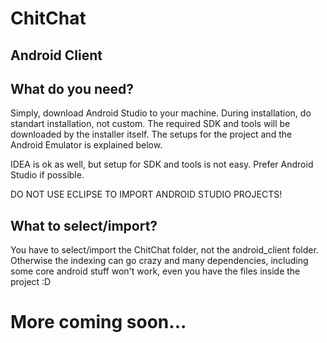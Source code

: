 # ChitChat

## Android Client

## What do you need?
Simply, download Android Studio to your machine. During installation, do standart installation, not custom. The required SDK and tools will be downloaded by the installer itself. The setups for the project and the Android Emulator is explained below.

IDEA is ok as well, but setup for SDK and tools is not easy. Prefer Android Studio if possible.

DO NOT USE ECLIPSE TO IMPORT ANDROID STUDIO PROJECTS!

## What to select/import?
You have to select/import the ChitChat folder, not the android_client folder. Otherwise the indexing can go crazy and many dependencies, including some core android stuff won't work, even you have the files inside the project :D

# More coming soon...

